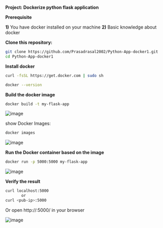 **Project: Dockerize python flask application**

**Prerequisite**

**1)** You have docker installed on your machine
**2)** Basic knowledge about docker

**Clone this repository:**

```bash
git clone https://github.com/Prasadrasal2002/Python-App-docker1.git
cd Python-App-docker1
```

**Install docker**

```bash
curl -fsSL https://get.docker.com | sudo sh

docker --version
```

**Build the docker image**

```bash
docker build -t my-flask-app 
```

![image](https://github.com/user-attachments/assets/417e3025-5182-4521-861a-483dd631eef4)

show Docker Images:
```bash
docker images
```

![image](https://github.com/user-attachments/assets/77517a20-1323-42ff-a525-61aa4625d79d)



**Run the Docker container based on the image**

```bash
docker run -p 5000:5000 my-flask-app
```

![image](https://github.com/user-attachments/assets/7c6e7bc0-8a00-4860-bcdd-3f94339dbdeb)


**Verify the result**

```bash
curl localhost:5000
       or
curl <pub-ip>:5000
```
Or open http://<pub-ip>:5000/ in your browser

![image](https://github.com/user-attachments/assets/4380cec7-ff63-4e66-adc1-b71c74afaf46)





